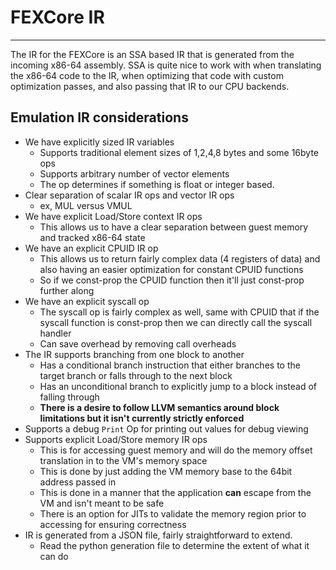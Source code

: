 # FEXCore IR
---
The IR for the FEXCore is an SSA based IR that is generated from the incoming x86-64 assembly.
SSA is quite nice to work with when translating the x86-64 code to the IR, when optimizing that code with custom optimization passes, and also passing that IR to our CPU backends.

## Emulation IR considerations
* We have explicitly sized IR variables
  * Supports traditional element sizes of 1,2,4,8 bytes and some 16byte ops
  * Supports arbitrary number of vector elements
  * The op determines if something is float or integer based.
* Clear separation of scalar IR ops and vector IR ops
  * ex, MUL versus VMUL
* We have explicit Load/Store context IR ops
  * This allows us to have a clear separation between guest memory and tracked x86-64 state
* We have an explicit CPUID IR op
  * This allows us to return fairly complex data (4 registers of data) and also having an easier optimization for constant CPUID functions
  * So if we const-prop the CPUID function then it'll just const-prop further along
* We have an explicit syscall op
  * The syscall op is fairly complex as well, same with CPUID that if the syscall function is const-prop then we can directly call the syscall handler
  * Can save overhead by removing call overheads
* The IR supports branching from one block to another
  * Has a conditional branch instruction that either branches to the target branch or falls through to the next block
  * Has an unconditional branch to explicitly jump to a block instead of falling through
  * **There is a desire to follow LLVM semantics around block limitations but it isn't currently strictly enforced**
* Supports a debug ```Print``` Op for printing out values for debug viewing
* Supports explicit Load/Store memory IR ops
  * This is for accessing guest memory and will do the memory offset translation in to the VM's memory space
  * This is done by just adding the VM memory base to the 64bit address passed in
  * This is done in a manner that the application **can** escape from the VM and isn't meant to be safe
  * There is an option for JITs to validate the memory region prior to accessing for ensuring correctness
* IR is generated from a JSON file, fairly straightforward to extend.
  * Read the python generation file to determine the extent of what it can do
